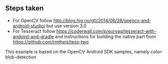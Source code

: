 Steps taken
-----------

* For OpenCV follow http://blog.hig.no/gtl/2014/08/28/opencv-and-android-studio/ but use version 3.0
* For Tesseract follow https://coderwall.com/p/eurvaq/tesseract-with-andoird-and-gradle and instructions for building the native part from https://github.com/rmtheis/tess-two

This example is based on the OpenCV Android SDK samples, namely color-blob-detection


